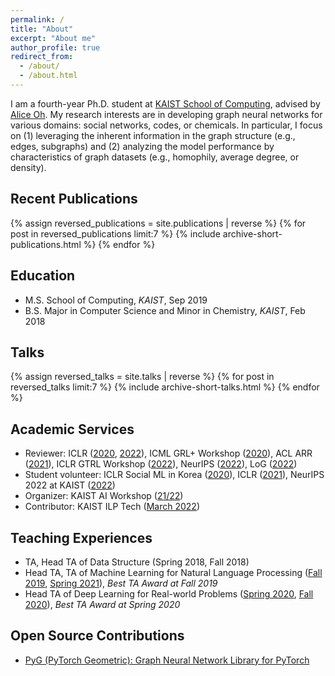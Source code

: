 ```yaml
---
permalink: /
title: "About"
excerpt: "About me"
author_profile: true
redirect_from: 
  - /about/
  - /about.html
---
```


I am a fourth-year Ph.D. student at [KAIST School of Computing](https://cs.kaist.ac.kr/), advised by [Alice Oh](https://aliceoh9.github.io/). My research interests are in developing graph neural networks for various domains: social networks, codes, or chemicals. In particular, I focus on (1) leveraging the inherent information in the graph structure (e.g., edges, subgraphs) and (2) analyzing the model performance by characteristics of graph datasets (e.g., homophily, average degree, or density).

## Recent Publications

{% assign reversed_publications = site.publications | reverse %}
{% for post in reversed_publications limit:7 %}
{% include archive-short-publications.html %}
{% endfor %}

## Education

- M.S. School of Computing, *KAIST*, Sep 2019
- B.S. Major in Computer Science and Minor in Chemistry, *KAIST*, Feb 2018

## Talks

{% assign reversed_talks = site.talks | reverse %}
{% for post in reversed_talks limit:7 %}
{% include archive-short-talks.html %}
{% endfor %}

## Academic Services

- Reviewer: ICLR ([2020](https://iclr.cc/Conferences/2020), [2022](https://iclr.cc/Conferences/2022/Reviewers)), ICML GRL+ Workshop ([2020](https://grlplus.github.io/pcom/)), ACL ARR ([2021](https://openreview.net/group?id=aclweb.org/ACL/ARR/2021)), ICLR GTRL Workshop ([2022](https://gt-rl.github.io/)), NeurIPS ([2022](https://neurips.cc/Conferences/2022)), LoG ([2022](https://logconference.org/))
- Student volunteer: ICLR Social ML in Korea ([2020](https://twitter.com/aliceoh/status/1256032213226815488)), ICLR ([2021](https://iclr.cc/Conferences/2021/Volunteers)), NeurIPS 2022 at KAIST ([2022](https://www.facebook.com/alice.oh1/posts/pfbid0LEXJrzMfSikhWFkNZG1zc8H9AUDeWjRfiiTChF5BN85wgikuom1ALbgxUiJjkvxxl))
- Organizer: KAIST AI Workshop ([21/22](https://mars-ai.github.io/kaist-ai-workshop-2122))
- Contributor: KAIST ILP Tech ([March 2022](https://ilp.kaist.ac.kr/ebook/220325/index.html))

## Teaching Experiences

- TA, Head TA of Data Structure (Spring 2018, Fall 2018)
- Head TA, TA of Machine Learning for Natural Language Processing ([Fall 2019](https://aliceoh9.github.io/mlnlp), [Spring 2021](https://uilab-kaist.github.io/cs475-mlnlp-spring-2021/)), *Best TA Award at Fall 2019*
- Head TA of Deep Learning for Real-world Problems ([Spring 2020](https://cs.kaist.ac.kr/board/view?bbs_id=news&bbs_sn=9172&menu=83), [Fall 2020](https://docs.google.com/document/d/1SC3-pOZMqrObRbWusZCag9XYHHbKQ1gQQ1bEF_OOxbY)), *Best TA Award at Spring 2020*

## Open Source Contributions

- [PyG (PyTorch Geometric): Graph Neural Network Library for PyTorch](https://github.com/pyg-team/pytorch_geometric/graphs/contributors)

